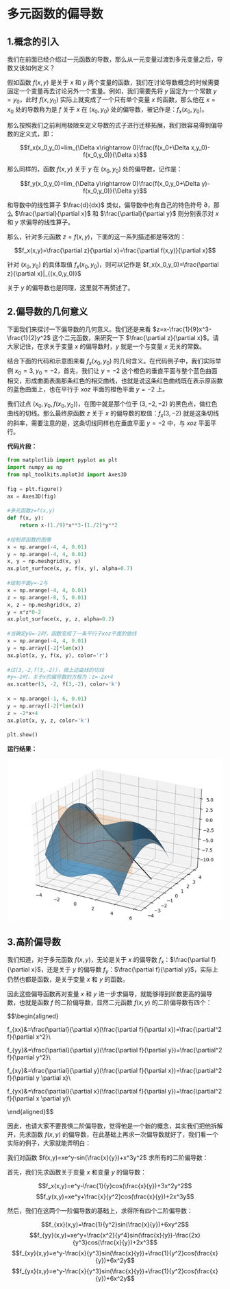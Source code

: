 # 多元函数的偏导数

## 1.概念的引入

我们在前面已经介绍过一元函数的导数，那么从一元变量过渡到多元变量之后，导数又该如何定义？

假如函数 $f(x,y)$ 是关于 $x$ 和 $y$ 两个变量的函数，我们在讨论导数概念的时候需要固定一个变量再去讨论另外一个变量。例如，我们需要先将 $y$ 固定为一个常数 $y=y_0$，此时 $f(x,y_0)$ 实际上就变成了一个只有单个变量 $x$ 的函数，那么他在 $x=x_0$ 处的导数称为是 $f$ 关于 $x$ 在 $(x_0,y_0)$ 处的偏导数，被记作是：$f_x(x_0,y_0)$。

那么按照我们之前利用极限来定义导数的式子进行迁移拓展，我们很容易得到偏导数的定义式，即：

$$f_x(x_0,y_0)=lim_{\Delta x\rightarrow 0}\frac{f(x_0+\Delta x,y_0)-f(x_0,y_0)}{\Delta x}$$

那么同样的，函数 $f(x,y)$ 关于 $y$ 在 $(x_0,y_0)$ 处的偏导数，记作是：

$$f_y(x_0,y_0)=lim_{\Delta y\rightarrow 0}\frac{f(x_0,y_0+\Delta y)-f(x_0,y_0)}{\Delta y}$$

和导数中的线性算子 $\frac{d}{dx}$ 类似，偏导数中也有自己的特色符号 $\partial$，那么 $\frac{\partial}{\partial x}$ 和 $\frac{\partial}{\partial y}$ 则分别表示对 $x$ 和 $y$ 求偏导的线性算子。

那么，针对多元函数 $z=f(x,y)$，下面的这一系列描述都是等效的：

$$f_x(x,y)=\frac{\partial z}{\partial x}=\frac{\partial f(x,y)}{\partial x}$$

针对 $(x_0,y_0)$ 的具体取值 $f_x(x_0,y_0)$，则可以记作是 $f_x(x_0,y_0)=\frac{\partial z}{\partial x}|_{(x_0,y_0)}$

关于 $y$ 的偏导数也是同理，这里就不再赘述了。

## 2.偏导数的几何意义

下面我们来探讨一下偏导数的几何意义。我们还是来看 $z=x-\frac{1}{9}x^3-\frac{1}{2}y^2$ 这个二元函数，来研究一下 $\frac{\partial z}{\partial x}$。请大家记住，在求关于变量 $x$ 的偏导数时，$y$ 就是一个与变量 $x$ 无关的常数。

结合下面的代码和示意图来看 $f_x(x_0,y_0)$ 的几何含义。在代码例子中，我们实际举例 $x_0=3,y_0=-2$，首先，我们让 $y=-2$ 这个橙色的垂直平面与整个蓝色曲面相交，形成曲面表面那条红色的相交曲线，也就是说这条红色曲线既在表示原函数的蓝色曲面上，也在平行于 $xoz$ 平面的橙色平面 $y=-2$ 上。

我们过点 $(x_0,y_0,f(x_0,y_0))$，在图中就是那个位于 $(3,-2,-2)$ 的黑色点，做红色曲线的切线。那么最终原函数 $z$ 关于 $x$ 的偏导数的取值：$f_x(3,-2)$ 就是这条切线的斜率，需要注意的是，这条切线同样也在垂直平面 $y=-2$ 中，与 $xoz$ 平面平行。

**代码片段：**

```python
from matplotlib import pyplot as plt
import numpy as np
from mpl_toolkits.mplot3d import Axes3D

fig = plt.figure()
ax = Axes3D(fig)

#多元函数z=f(x,y)
def f(x, y):
    return x-(1./9)*x**3-(1./2)*y**2

#绘制原函数的图像
x = np.arange(-4, 4, 0.01)
y = np.arange(-4, 4, 0.01)
x, y = np.meshgrid(x, y)
ax.plot_surface(x, y, f(x, y), alpha=0.7)

#绘制平面y=-2与
x = np.arange(-4, 4, 0.01)
z = np.arange(-8, 5, 0.01)
x, z = np.meshgrid(x, z)
y = x*z*0-2
ax.plot_surface(x, y, z, alpha=0.2)

#当确定y0=-2时，函数变成了一条平行于xoz平面的曲线
x = np.arange(-4, 4, 0.01)
y = np.array([-2]*len(x))
ax.plot(x, y, f(x, y), color='r')

#过(3,-2,f(3,-2))，做上述曲线的切线
#y=-2时，关于x的偏导数的方程为：z=-2x+4
ax.scatter(3, -2, f(3,-2), color='k')

x = np.arange(-1, 6, 0.01)
y = np.array([-2]*len(x))
z = -2*x+4
ax.plot(x, y, z, color='k')

plt.show()
```

**运行结果：**

![附件/机器学习数学/c783020a7789760b195a19558fb4675d.png](../../附件/机器学习数学/c783020a7789760b195a19558fb4675d.png)

## 3.高阶偏导数

我们知道，对于多元函数 $f(x,y)$，无论是关于 $x$ 的偏导数 $f_x$：$\frac{\partial f}{\partial x}$，还是关于 $y$ 的偏导数 $f_y$：$\frac{\partial f}{\partial y}$，实际上仍然也都是函数，是关于变量 $x$ 和 $y$ 的函数。

因此这些偏导函数再对变量 $x$ 和 $y$ 进一步求偏导，就能够得到阶数更高的偏导数，也就是函数 $f$ 的二阶偏导数，显然二元函数 $f(x,y)$ 的二阶偏导数有四个：

$$\begin{aligned}

f_{xx}&=\frac{\partial}{\partial x}(\frac{\partial f}{\partial x})=\frac{\partial^2 f}{\partial x^2}\\

f_{yy}&=\frac{\partial}{\partial y}(\frac{\partial f}{\partial y})=\frac{\partial^2 f}{\partial y^2}\\

f_{xy}&=\frac{\partial}{\partial y}(\frac{\partial f}{\partial x})=\frac{\partial^2 f}{\partial y \partial x}\\

f_{yx}&=\frac{\partial}{\partial x}(\frac{\partial f}{\partial y})=\frac{\partial^2 f}{\partial x \partial y}\\

\end{aligned}$$

因此，也请大家不要畏惧二阶偏导数，觉得他是一个新的概念，其实我们把他拆解开，先求函数 $f(x,y)$ 的偏导数，在此基础上再求一次偏导数就好了，我们看一个实际的例子，大家就能弄明白：

我们对函数 $f(x,y)=xe^y-sin(\frac{x}{y})+x^3y^2$ 求所有的二阶偏导数：

首先，我们先求函数关于变量 $x$ 和变量 $y$ 的偏导数：

$$f_x(x,y)=e^y-\frac{1}{y}cos(\frac{x}{y})+3x^2y^2$$
$$f_y(x,y)=xe^y+\frac{x}{y^2}cos(\frac{x}{y})+2x^3y$$

然后，我们在这两个一阶偏导数的基础上，求得所有四个二阶偏导数：

$$f_{xx}(x,y)=\frac{1}{y^2}sin(\frac{x}{y})+6xy^2$$
$$f_{yy}(x,y)=xe^y+\frac{x^2}{y^4}sin(\frac{x}{y})-\frac{2x}{y^3}cos(\frac{x}{y})+2x^3$$
$$f_{xy}(x,y)=e^y-\frac{x}{y^3}sin(\frac{x}{y})+\frac{1}{y^2}cos(\frac{x}{y})+6x^2y$$
$$f_{yx}(x,y)=e^y-\frac{x}{y^3}sin(\frac{x}{y})+\frac{1}{y^2}cos(\frac{x}{y})+6x^2y$$
